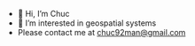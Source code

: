 - 👋 Hi, I’m Chuc
- 👀 I’m interested in geospatial systems
- Please contact me at chuc92man@gmail.com
<!---
chuc92man/chuc92man is a ✨ special ✨ repository because its `README.md` (this file) appears on your GitHub profile.
You can click the Preview link to take a look at your changes.
--->
